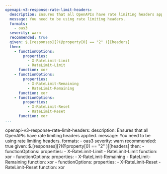 ```yaml
---
openapi-v3-response-rate-limit-headers:
  description: Ensures that all OpenAPIs have rate limiting headers applied.
  message: You need to be using rate limiting headers.
  formats:
    - oas3
  severity: warn
  recommended: true
  given: $.[responses][?(@property[0] == "2" )][headers]
  then:
    - functionOptions:
        properties:
          - X-RateLimit-Limit
          - RateLimit-Limit
      function: xor
    - functionOptions:
        properties:
          - X-RateLimit-Remaining
          - RateLimit-Remaining
      function: xor
    - functionOptions:
        properties:
          - X-RateLimit-Reset
          - RateLimit-Reset
      function: xor
...
```

openapi-v3-response-rate-limit-headers:
  description: Ensures that all OpenAPIs have rate limiting headers applied.
  message: You need to be using rate limiting headers.
  formats:
    - oas3
  severity: warn
  recommended: true
  given: $.[responses][?(@property[0] == "2" )][headers]
  then:
    - functionOptions:
        properties:
          - X-RateLimit-Limit
          - RateLimit-Limit
      function: xor
    - functionOptions:
        properties:
          - X-RateLimit-Remaining
          - RateLimit-Remaining
      function: xor
    - functionOptions:
        properties:
          - X-RateLimit-Reset
          - RateLimit-Reset
      function: xor
